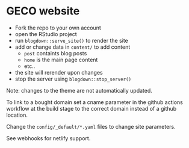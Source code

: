 # GECO website

- Fork the repo to your own account
- open the RStudio project
- run `blogdown::serve_site()` to render the site
- add or change data in `content/` to add content
  - `post` containts blog posts
  - `home` is the main page content
  -  etc..
- the site will rerender upon changes
- stop the server using `blogdown::stop_server()`

Note: changes to the theme are not automatically updated.

To link to a bought domain set a cname parameter in the github actions
workflow at the build stage to the correct domain instead of a github location.

Change the `config/_default/*.yaml` files to change site parameters.

See webhooks for netlify support.

